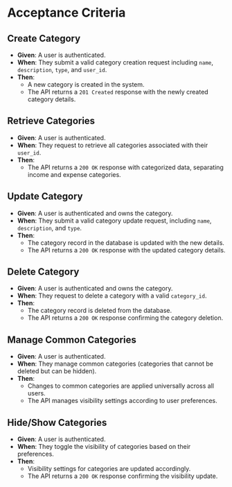 

# Acceptance Criteria

## Create Category
- **Given**: A user is authenticated.
- **When**: They submit a valid category creation request including `name`, `description`, `type`, and `user_id`.
- **Then**:
  - A new category is created in the system.
  - The API returns a `201 Created` response with the newly created category details.

## Retrieve Categories
- **Given**: A user is authenticated.
- **When**: They request to retrieve all categories associated with their `user_id`.
- **Then**:
  - The API returns a `200 OK` response with categorized data, separating income and expense categories.

## Update Category
- **Given**: A user is authenticated and owns the category.
- **When**: They submit a valid category update request, including `name`, `description`, and `type`.
- **Then**:
  - The category record in the database is updated with the new details.
  - The API returns a `200 OK` response with the updated category details.

## Delete Category
- **Given**: A user is authenticated and owns the category.
- **When**: They request to delete a category with a valid `category_id`.
- **Then**:
  - The category record is deleted from the database.
  - The API returns a `200 OK` response confirming the category deletion.

## Manage Common Categories
- **Given**: A user is authenticated.
- **When**: They manage common categories (categories that cannot be deleted but can be hidden).
- **Then**:
  - Changes to common categories are applied universally across all users.
  - The API manages visibility settings according to user preferences.

## Hide/Show Categories
- **Given**: A user is authenticated.
- **When**: They toggle the visibility of categories based on their preferences.
- **Then**:
  - Visibility settings for categories are updated accordingly.
  - The API returns a `200 OK` response confirming the visibility update.

